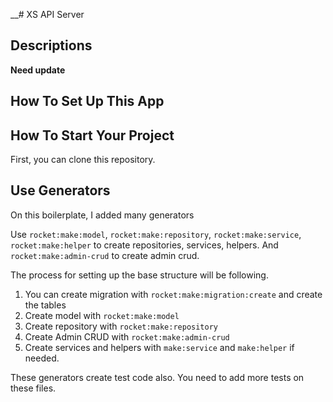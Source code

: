__# XS API Server

## Descriptions

**Need update**

## How To Set Up This App

## How To Start Your Project

First, you can clone this repository.


## Use Generators

On this boilerplate, I added many generators

Use `rocket:make:model`, `rocket:make:repository`, `rocket:make:service`, `rocket:make:helper` to create repositories, services, helpers.
And `rocket:make:admin-crud` to create admin crud.

The process for setting up the base structure will be following.

1. You can create migration with `rocket:make:migration:create` and create the tables
2. Create model with `rocket:make:model`
3. Create repository with `rocket:make:repository`
4. Create Admin CRUD with `rocket:make:admin-crud`
5. Create services and helpers with `make:service` and `make:helper` if needed.

These generators create test code also. You need to add more tests on these files.

